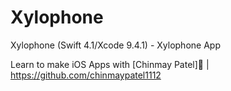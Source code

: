 # Xylophone


Xylophone
(Swift 4.1/Xcode 9.4.1) - Xylophone App

Learn to make iOS Apps with [Chinmay Patel]📱 | https://github.com/chinmaypatel1112
